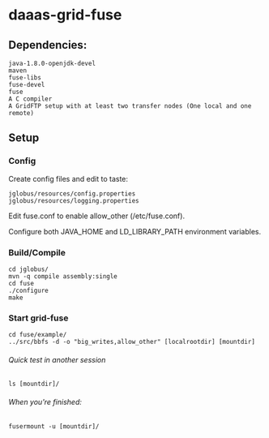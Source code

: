 # daaas-grid-fuse
## Dependencies:

```
java-1.8.0-openjdk-devel
maven
fuse-libs
fuse-devel
fuse
A C compiler
A GridFTP setup with at least two transfer nodes (One local and one remote)
```

## Setup

### Config
Create config files and edit to taste:
```
jglobus/resources/config.properties
jglobus/resources/logging.properties
```
Edit fuse.conf to enable allow_other (/etc/fuse.conf).

Configure both JAVA_HOME and LD_LIBRARY_PATH environment variables.

### Build/Compile
```
cd jglobus/  
mvn -q compile assembly:single  
cd fuse  
./configure
make
```

### Start grid-fuse
```
cd fuse/example/
../src/bbfs -d -o "big_writes,allow_other" [localrootdir] [mountdir]
```

###### Quick test in another session
```
ls [mountdir]/
```

###### When you're finished:
```
fusermount -u [mountdir]/
```

